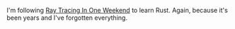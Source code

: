 I'm following [Ray Tracing In One Weekend](https://raytracing.github.io/books/RayTracingInOneWeekend.html) to learn Rust. Again, because it's been years and I've forgotten everything.